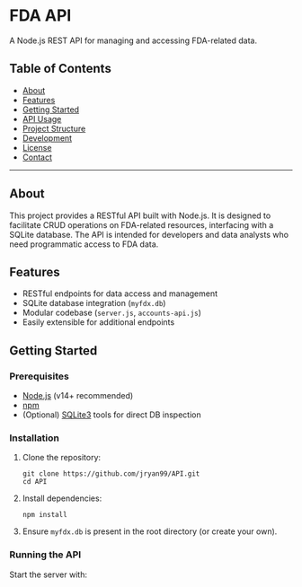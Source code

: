 # FDA API

A Node.js REST API for managing and accessing FDA-related data.

## Table of Contents

- [About](#about)
- [Features](#features)
- [Getting Started](#getting-started)
- [API Usage](#api-usage)
- [Project Structure](#project-structure)
- [Development](#development)
- [License](#license)
- [Contact](#contact)

---

## About

This project provides a RESTful API built with Node.js. It is designed to facilitate CRUD operations on FDA-related resources, interfacing with a SQLite database. The API is intended for developers and data analysts who need programmatic access to FDA data.

## Features

- RESTful endpoints for data access and management
- SQLite database integration (`myfdx.db`)
- Modular codebase (`server.js`, `accounts-api.js`)
- Easily extensible for additional endpoints

## Getting Started

### Prerequisites

- [Node.js](https://nodejs.org/) (v14+ recommended)
- [npm](https://www.npmjs.com/)
- (Optional) [SQLite3](https://www.sqlite.org/index.html) tools for direct DB inspection

### Installation

1. Clone the repository:
    ```
    git clone https://github.com/jryan99/API.git
    cd API
    ```

2. Install dependencies:
    ```
    npm install
    ```

3. Ensure `myfdx.db` is present in the root directory (or create your own).

### Running the API

Start the server with:
